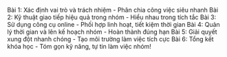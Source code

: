 Bài 1: Xác định vai trò và trách nhiệm - Phân chia công việc siêu nhanh
Bài 2: Kỹ thuật giao tiếp hiệu quả trong nhóm - Hiểu nhau trong tích tắc
Bài 3: Sử dụng công cụ online - Phối hợp linh hoạt, tiết kiệm thời gian
Bài 4: Quản lý thời gian và lên kế hoạch nhóm - Hoàn thành đúng hạn
Bài 5: Giải quyết xung đột nhanh chóng - Tạo môi trường làm việc tích cực
Bài 6: Tổng kết khóa học - Tóm gọn kỹ năng, tự tin làm việc nhóm!